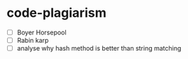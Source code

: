 # code-plagiarism

- [ ] Boyer Horsepool
- [ ] Rabin karp
- [ ] analyse why hash method is better than string matching
